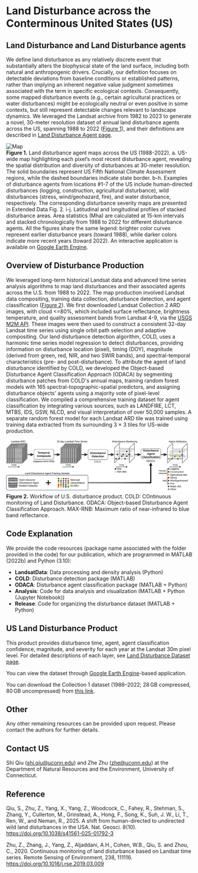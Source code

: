 # Land Disturbance across the Conterminous United States (US)

## Land Disturbance and Land Disturbance agents
We define land disturbance as any relatively discrete event that substantially alters the biophysical state of the land surface, including both natural and anthropogenic drivers. Crucially, our definition focuses on detectable deviations from baseline conditions or established patterns, rather than implying an inherent negative value judgment sometimes associated with the term in specific ecological contexts. Consequently, some mapped disturbance events (e.g., certain agricultural practices or water disturbances) might be ecologically neutral or even positive in some contexts, but still represent detectable changes relevant to landscape dynamics. We leveraged the Landsat archive from 1982 to 2023 to generate a novel, 30-meter resolution dataset of annual land disturbance agents across the US, spanning 1988 to 2022 ([Figure 1](#figure1)), and their definitions are described in [Land Disturbance Agent page](https://github.com/GERSL/usdist/wiki/Land-Disturbance-Agent).

<a name="figure1"></a>
![Map](https://github.com/GERSL/usdist/raw/main/figures/fig_agent_map.png)  
**Figure 1.** Land disturbance agent maps across the US (1988-2022). a. US-wide map highlighting each pixel’s most recent disturbance agent, revealing the spatial distribution and diversity of disturbances at 30-meter resolution. The solid boundaries represent US Fifth National Climate Assessment regions, while the dashed boundaries indicate state border. b-h. Examples of disturbance agents from locations #1-7 of the US include human-directed disturbances (logging, construction, agricultural disturbance), wild disturbances (stress, wind/geohazard, fire), and water disturbance, respectively. The corresponding disturbance severity maps are presented in Extended Data Fig. 2. i-j. Latitudinal and longitudinal profiles of stacked disturbance areas. Area statistics (Mha) are calculated at 15-km intervals and stacked chronologically from 1988 to 2022 for different disturbance agents. All the figures share the same legend: brighter color curves represent earlier disturbance years (toward 1988), while darker colors indicate more recent years (toward 2022). An interactive application is available on [Google Earth Engine](https://ee-gers.projects.earthengine.app/view/us-disturbance).

## Overview of Disturbance Production
We leveraged long-term historical Landsat data and advanced time series analysis algorithms to map land disturbances and their associated agents across the U.S. from 1988 to 2022. The map production involved Landsat data compositing, training data collection, disturbance detection, and agent classification ([Figure 2](#figure2)). We first downloaded Landsat Collection 2 ARD images, with cloud <=80%, which included surface reflectance, brightness temperature, and quality assessment bands from Landsat 4-9, via the [USGS M2M API](https://m2m.cr.usgs.gov/). These images were then used to construct a consistent 32-day Landsat time series using single orbit path selection and adaptive compositing. Our land disturbance detection algorithm, COLD, uses a harmonic time series model regression to detect disturbances, providing information on disturbance location (pixel), timing (DOY), magnitude (derived from green, red, NIR, and two SWIR bands), and spectral-temporal characteristics (pre- and post-disturbance). To attribute the agent of land disturbance identified by COLD, we developed the Object-based Disturbance Agent Classification Approach (ODACA) by segmenting disturbance patches from COLD's annual maps, training random forest models with 165 spectral-topographic-spatial predictors, and assigning disturbance objects' agents using a majority vote of pixel-level classification. We compiled a comprehensive training dataset for agent classification by integrating various sources, such as LANDFIRE, LCT, MTBS, IDS, GSW, NLCD, and visual interpretation of over 50,000 samples. A separate random forest model for each Landsat ARD tile was trained using training data extracted from its surrounding 3 × 3 tiles for US-wide production.

<a name="figure2"></a>
![Workflow](https://github.com/GERSL/usdist/raw/main/figures/fig_flowchart_us_disturbance_product.svg)  
**Figure 2.** Workflow of U.S. disturbance product. COLD: COntinuous monitoring of Land Disturbance. ODACA: Object-based Disturbance Agent Classification Approach. MAX-RNB: Maximum ratio of near-infrared to blue band reflectance.

## Code Explanation
We provide the code resources (package name associated with the folder provided in the code) for our publication, which are programmed in MATLAB (2022b) and Python (3.10):
- **LandsatData**: Data processing and density analysis (Python)
- **COLD**: Disturbance detection package (MATLAB)
- **ODACA**: Disturbance agent classification package (MATLAB + Python)
- **Analysis**: Code for data analysis and visualization (MATLAB + Python (Jupyter Notebook))
- **Release**: Code for organizing the disturbance dataset  (MATLAB + Python)

## US Land Disturbance Product
This product provides disturbance time, agent, agent classification confidence, magnitude, and severity for each year at the Landsat 30m pixel level. For detailed descriptions of each layer, see [Land Disturbance Dataset page](https://github.com/GERSL/usdist/wiki/Land-Disturbance-Dataset).

You can view the dataset through [Google Earth Engine](https://ee-gers.projects.earthengine.app/view/us-disturbance)-based application.

You can download the Collection 1 dataset (1988–2022; 28 GB compressed, 80 GB uncompressed) from [this link](https://uconn-my.sharepoint.com/:u:/g/personal/shi_qiu_uconn_edu/EfcrNnvj2jpElWNygovkbcQBWRaBvFnQuvPCQfHujNSP-Q?e=9zj3qd).

## Other
Any other remaining resources can be provided upon request. Please contact the authors for further details.

## Contact US
Shi Qiu (shi.qiu@uconn.edu) and Zhe Zhu (zhe@uconn.edu) at the Department of Natural Resources and the Environment, University of Connecticut.

## Reference
Qiu, S., Zhu, Z., Yang, X., Yang, Z., Woodcock, C., Fahey, R., Stehman, S., Zhang, Y., Cullerton, M., Grinstead, A., Hong, F., Song, K., Suh, J. W., Li, T., Ren, W., and Neman, R., 2025. A shift from human-directed to undirected wild land disturbances in the USA. Nat. Geosci. 8(10). https://doi.org/10.1038/s41561-025-01792-3

Zhu, Z., Zhang, J., Yang, Z., Aljaddani, A.H., Cohen, W.B., Qiu, S. and Zhou, C., 2020. Continuous monitoring of land disturbance based on Landsat time series. Remote Sensing of Environment, 238, 111116. https://doi.org/10.1016/j.rse.2019.03.009
